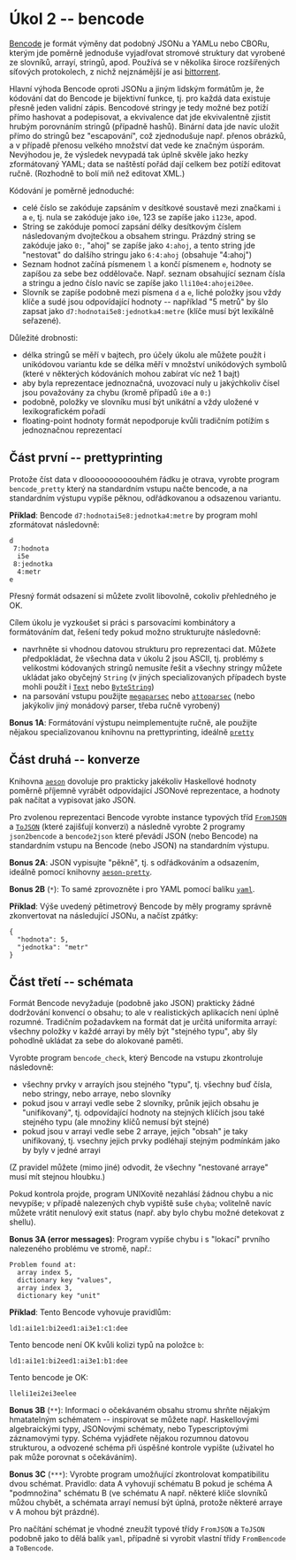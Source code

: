 # Úkol 2 -- bencode

[Bencode](https://en.wikipedia.org/wiki/Bencode) je formát výměny dat podobný
JSONu a YAMLu nebo CBORu, kterým jde poměrně jednoduše vyjadřovat stromové
struktury dat vyrobené ze slovníků, arrayí, stringů, apod. Používá se v
několika široce rozšířených síťových protokolech, z nichž nejznámější je asi
[bittorrent](https://en.wikipedia.org/wiki/BitTorrent).

Hlavní výhoda Bencode oproti JSONu a jiným lidským formátům je, že kódování dat
do Bencode je bijektivní funkce, tj. pro každá data existuje přesně jeden
validní zápis. Bencodové stringy je tedy možné bez potíží přímo hashovat a
podepisovat, a ekvivalence dat jde ekvivalentně zjistit hrubým porovnáním
stringů (případně hashů). Binární data jde navíc uložit přímo do stringů bez
"escapování", což zjednodušuje např.  přenos obrázků, a v případě přenosu
velkého množství dat vede ke značným úsporám. Nevýhodou je, že výsledek
nevypadá tak úplně skvěle jako hezky zformátovaný YAML; data se naštěstí pořád
dají celkem bez potíží editovat ručně. (Rozhodně to bolí míň než editovat XML.)

Kódování je poměrně jednoduché:
- celé číslo se zakóduje zapsáním v desítkové soustavě mezi značkami `i` a `e`,
  tj. nula se zakóduje jako `i0e`, 123 se zapíše jako `i123e`, apod.
- String se zakóduje pomocí zapsání délky desítkovým číslem následovaným
  dvojtečkou a obsahem stringu. Prázdný string se zakóduje jako `0:`, "ahoj" se
  zapíše jako `4:ahoj`, a tento string jde "nestovat" do dalšího stringu jako
  `6:4:ahoj` (obsahuje "4:ahoj")
- Seznam hodnot začíná písmenem `l` a končí písmenem `e`, hodnoty se zapíšou za
  sebe bez oddělovače. Např. seznam obsahující seznam čísla a stringu a jedno
  číslo navíc se zapíše jako `lli10e4:ahojei20ee`.
- Slovník se zapíše podobně mezi písmena `d` a `e`, liché položky jsou vždy
  klíče a sudé jsou odpovídající hodnoty -- například "5 metrů" by šlo zapsat
  jako `d7:hodnotai5e8:jednotka4:metre` (klíče musí být lexikálně seřazené).

Důležité drobnosti:
- délka stringů se měří v bajtech, pro účely úkolu ale můžete použít i
  unikódovou variantu kde se délka měří v množství unikódových symbolů (které v
  některých kódováních mohou zabírat víc než 1 bajt)
- aby byla reprezentace jednoznačná, uvozovací nuly u jakýchkoliv čísel jsou
  považovány za chybu (kromě případů `i0e` a `0:`)
- podobně, položky ve slovníku musí být unikátní a vždy uložené v
  lexikografickém pořadí
- floating-point hodnoty formát nepodporuje kvůli tradičním potížím s
  jednoznačnou reprezentací

## Část první -- prettyprinting

Protože číst data v dlooooooooooouhém řádku je otrava, vyrobte program
`bencode_pretty` který na standardním vstupu načte bencode, a na standardním
výstupu vypíše pěknou, odřádkovanou a odsazenou variantu.

**Příklad**: Bencode `d7:hodnotai5e8:jednotka4:metre` by program mohl
zformátovat následovně:
```
d
 7:hodnota
  i5e
 8:jednotka
  4:metr
e
```

Přesný formát odsazení si můžete zvolit libovolně, cokoliv přehledného je OK.

Cílem úkolu je vyzkoušet si práci s parsovacími kombinátory a formátováním dat,
řešení tedy pokud možno strukturujte následovně:
- navrhněte si vhodnou datovou strukturu pro reprezentaci dat. Můžete
  předpokládat, že všechna data v úkolu 2 jsou ASCII, tj. problémy s velikostmi
  kódovaných stringů nemusíte řešit a všechny stringy můžete ukládat jako
  obyčejný `String` (v jiných specializovaných případech byste mohli použít i
  [`Text`](https://hackage.haskell.org/package/text) nebo
  [`ByteString`](https://hackage.haskell.org/package/bytestring))
- na parsování vstupu použijte
  [`megaparsec`](https://hackage.haskell.org/package/megaparsec) nebo
  [`attoparsec`](https://hackage.haskell.org/package/attoparsec) (nebo
  jakýkoliv jiný monádový parser, třeba ručně vyrobený)

**Bonus 1A**:
Formátování výstupu neimplementujte ručně, ale použijte nějakou specializovanou
knihovnu na prettyprinting, ideálně
[`pretty`](https://hackage.haskell.org/package/pretty)

## Část druhá -- konverze

Knihovna [`aeson`](https://hackage.haskell.org/package/aeson) dovoluje pro
prakticky jakékoliv Haskellové hodnoty poměrně příjemně vyrábět odpovídající
JSONové reprezentace, a hodnoty pak načítat a vypisovat jako JSON.

Pro zvolenou reprezentaci Bencode vyrobte instance typových tříd
[`FromJSON`](https://hackage.haskell.org/package/aeson-2.0.1.0/docs/Data-Aeson.html#t:FromJSON)
a
[`ToJSON`](https://hackage.haskell.org/package/aeson-2.0.1.0/docs/Data-Aeson.html#t:ToJSON)
(které zajišťují konverzi) a následně vyrobte 2 programy `json2bencode` a
`bencode2json` které převádí JSON (nebo Bencode) na standardním vstupu na
Bencode (nebo JSON) na standardním výstupu.

**Bonus 2A**:
JSON vypisujte "pěkně", tj. s odřádkováním a odsazením, ideálně pomocí knihovny
[`aeson-pretty`](https://hackage.haskell.org/package/aeson-pretty).

**Bonus 2B** (`*`):
To samé zprovozněte i pro YAML pomocí balíku
[`yaml`](https://hackage.haskell.org/package/yaml).

**Příklad**: Výše uvedený pětimetrový Bencode by měly programy správně
zkonvertovat na následující JSONu, a načíst zpátky:
```
{
  "hodnota": 5,
  "jednotka": "metr"
}
```

## Část třetí -- schémata

Formát Bencode nevyžaduje (podobně jako JSON) prakticky žádné dodržování
konvencí o obsahu; to ale v realistických aplikacích není úplně rozumné.
Tradičním požadavkem na formát dat je určitá uniformita arrayí: všechny položky
v každé arrayi by měly být "stejného typu", aby šly pohodlně ukládat za sebe do
alokované paměti.

Vyrobte program `bencode_check`, který Bencode na vstupu zkontroluje následovně:

- všechny prvky v arrayích jsou stejného "typu", tj. všechny buď čísla, nebo
  stringy, nebo arraye, nebo slovníky
- pokud jsou v arrayi vedle sebe 2 slovníky, průnik jejich obsahu je
  "unifikovaný", tj. odpovídající hodnoty na stejných klíčích jsou také
  stejného typu (ale množiny klíčů nemusí být stejné)
- pokud jsou v arrayi vedle sebe 2 arraye, jejich "obsah" je taky unifikovaný,
  tj. vsechny jejich prvky podléhají stejným podmínkám jako by byly v jedné
  arrayi

(Z pravidel můžete (mimo jiné) odvodit, že všechny "nestované arraye" musí mít
stejnou hloubku.)

Pokud kontrola projde, program UNIXovitě nezahlásí žádnou chybu a nic nevypíše; v
případě nalezených chyb vypiště suše `chyba`; volitelně navíc můžete vrátit
nenulový exit status (např. aby bylo chybu možné detekovat z shellu).

**Bonus 3A (error messages)**:
Program vypíše chybu i s "lokací" prvního nalezeného problému ve stromě, např.:
```
Problem found at:
  array index 5,
  dictionary key "values",
  array index 3,
  dictionary key "unit"
```

**Příklad**:
Tento Bencode vyhovuje pravidlům:
```
ld1:ai1e1:bi2eed1:ai3e1:c1:dee
```

Tento bencode není OK kvůli kolizi typů na položce `b`:
```
ld1:ai1e1:bi2eed1:ai3e1:b1:dee
```

Tento bencode je OK:
```
lleli1ei2ei3eelee
```

**Bonus 3B** (`**`):
Informaci o očekávaném obsahu stromu shrňte nějakým hmatatelným schématem --
inspirovat se můžete např. Haskellovými algebraickými typy, JSONovými schématy,
nebo Typescriptovými záznamovými typy. Schéma vyjádřete nějakou rozumnou
datovou strukturou, a odvozené schéma při úspěšné kontrole vypište (uživatel ho
pak může porovnat s očekáváním).

**Bonus 3C** (`***`):
Vyrobte program umožňující zkontrolovat kompatibilitu dvou schémat. Pravidlo:
data A vyhovují schématu B pokud je schéma A "podmnožina" schématu B (ve
schématu A např. některé klíče slovníků můžou chybět, a schémata arrayí nemusí
být úplná, protože některé arraye v A mohou být prázdné).

Pro načítání schémat je vhodné zneužít typové třídy `FromJSON` a `ToJSON`
podobně jako to dělá balík `yaml`, případně si vyrobit vlastní třídy
`FromBencode` a `ToBencode`.
